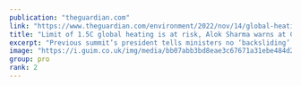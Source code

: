 ```yaml
---
publication: "theguardian.com"
link: "https://www.theguardian.com/environment/2022/nov/14/global-heating-temperature-rise-alok-sharma-cop27-climate-summit"
title: "Limit of 1.5C global heating is at risk, Alok Sharma warns at Cop27"
excerpt: "Previous summit’s president tells ministers no ‘backsliding’ must be allowed over climate crisis ‘red line’"
image: "https://i.guim.co.uk/img/media/bb07abb3bd8eae3c67671a31ebe484d2d93078cd/1313_821_2472_1484/master/2472.jpg?width=1200&height=630&quality=85&auto=format&fit=crop&overlay-align=bottom%2Cleft&overlay-width=100p&overlay-base64=L2ltZy9zdGF0aWMvb3ZlcmxheXMvdGctZGVmYXVsdC5wbmc&enable=upscale&s=1ec32b24f3bb07bee4d742ae0953e773"
group: pro
rank: 2
---
```

